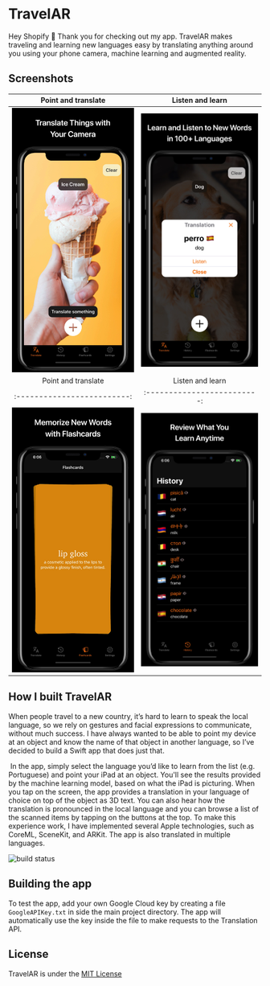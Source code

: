 # TravelAR
Hey Shopify 👋 Thank you for checking out my app. TravelAR makes traveling and learning new languages easy by translating anything around you using your phone camera, machine learning and augmented reality.

## Screenshots
Point and translate        |  Listen and learn
:-------------------------:|:-------------------------:
![](/Screenshots/appstore_1.jpg?raw=true)  |  ![](/Screenshots/appstore_2.jpg?raw=true)
Point and translate        |  Listen and learn
:-------------------------:|:-------------------------:
![](/Screenshots/appstore_3.jpg?raw=true)  |  ![](/Screenshots/appstore_4.jpg?raw=true)

## How I built TravelAR
When people travel to a new country, it’s hard to learn to speak the local language, so we rely on gestures and facial expressions to communicate, without much success. I have always wanted to be able to point my device at an object and know the name of that object in another language, so I’ve decided to build a Swift app that does just that. 

 In the app, simply select the language you’d like to learn from the list (e.g. Portuguese) and point your iPad at an object. You'll see the results provided by the machine learning model, based on what the iPad is picturing. When you tap on the screen, the app provides a translation in your language of choice on top of the object as 3D text. You can also hear how the translation is pronounced in the local language and you can browse a list of the scanned items by tapping on the buttons at the top. To make this experience work, I have implemented several Apple technologies, such as CoreML, SceneKit, and ARKit. The app is also translated in multiple languages.

![build status](https://build.appcenter.ms/v0.1/apps/e0928fc1-253b-4e65-81cd-01e013fd6c0d/branches/master/badge)

## Building the app
To test the app, add your own Google Cloud key by creating a file `GoogleAPIKey.txt` in side the main project directory. The app will automatically use the key inside the file to make requests to the Translation API.

## License
TravelAR is under the [MIT License](https://github.com/cesaredecal/TravelAR/blob/master/LICENSE.txt)
